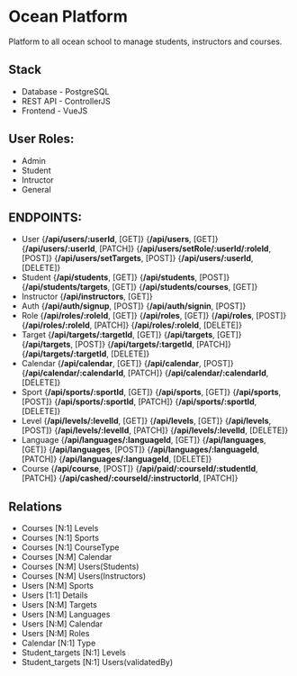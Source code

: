 # Ocean Platform

Platform to all ocean school to manage students, instructors and courses.

## Stack

- Database - PostgreSQL
- REST API - ControllerJS
- Frontend - VueJS

## User Roles:

- Admin
- Student
- Intructor
- General

## ENDPOINTS:

- User
  {**/api/users/:userId**, [GET]}
  {**/api/users**, [GET]}
  {**/api/users/:userId**, [PATCH]}
  {**/api/users/setRole/:userId/:roleId**, [POST]}
  {**/api/users/setTargets**, [POST]}
  {**/api/users/:userId**, [DELETE]}
- Student
  {**/api/students**, [GET]}
  {**/api/students**, [POST]}
  {**/api/students/targets**, [GET]}
  {**/api/students/courses**, [GET]}
- Instructor
  {**/api/instructors**, [GET]}
- Auth
  {**/api/auth/signup**, [POST]}
  {**/api/auth/signin**, [POST]}
- Role
  {**/api/roles/:roleId**, [GET]}
  {**/api/roles**, [GET]}
  {**/api/roles**, [POST]}
  {**/api/roles/:roleId**, [PATCH]}
  {**/api/roles/:roleId**, [DELETE]}
- Target
  {**/api/targets/:targetId**, [GET]}
  {**/api/targets**, [GET]}
  {**/api/targets**, [POST]}
  {**/api/targets/:targetId**, [PATCH]}
  {**/api/targets/:targetId**, [DELETE]}
- Calendar
  {**/api/calendar**, [GET]}
  {**/api/calendar**, [POST]}
  {**/api/calendar/:calendarId**, [PATCH]}
  {**/api/calendar/:calendarId**, [DELETE]}
- Sport
  {**/api/sports/:sportId**, [GET]}
  {**/api/sports**, [GET]}
  {**/api/sports**, [POST]}
  {**/api/sports/:sportId**, [PATCH]}
  {**/api/sports/:sportId**, [DELETE]}
- Level
  {**/api/levels/:levelId**, [GET]}
  {**/api/levels**, [GET]}
  {**/api/levels**, [POST]}
  {**/api/levels/:levelId**, [PATCH]}
  {**/api/levels/:levelId**, [DELETE]}
- Language
  {**/api/languages/:languageId**, [GET]}
  {**/api/languages**, [GET]}
  {**/api/languages**, [POST]}
  {**/api/languages/:languageId**, [PATCH]}
  {**/api/languages/:languageId**, [DELETE]}
- Course
  {**/api/course**, [POST]}
  {**/api/paid/:courseId/:studentId**, [PATCH]}
  {**/api/cashed/:courseId/:instructorId**, [PATCH]}

## Relations

- Courses [N:1] Levels
- Courses [N:1] Sports
- Courses [N:1] CourseType
- Courses [N:M] Calendar
- Courses [N:M] Users(Students)
- Courses [N:M] Users(Instructors)
- Users [N:M] Sports
- Users [1:1] Details
- Users [N:M] Targets
- Users [N:M] Languages
- Users [N:M] Calendar
- Users [N:M] Roles
- Calendar [N:1] Type
- Student_targets [N:1] Levels
- Student_targets [N:1] Users(validatedBy)
